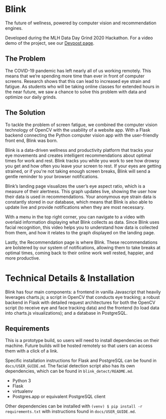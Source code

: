 # Blink

The future of wellness, powered by computer vision and recommendation engines.

Developed during the MLH Data Day Grind 2020 Hackathon. For a video demo of the project, see our [Devpost page](https://devpost.com/software/blink-3a5n80).

## The Problem
The COVID-19 pandemic has left nearly all of us working remotely. This means that we’re spending more time than ever in front of computer screens. Research shows that this can lead to increased eye strain and fatigue. As students who will be taking online classes for extended hours in the near future, we saw a chance to solve this problem with data and optimize our daily grinds. 

## The Solution
To tackle the problem of screen fatigue, we combined the computer vision technology of OpenCV with the usability of a website app. With a Flask backend connecting the Python computer vision app with the user-friendly front end, Blink was born.

Blink is a data-driven wellness and productivity platform that tracks your eye movements and creates intelligent recommendations about optimal times for work and rest. Blink tracks you while you work to see how drowsy you get and how often you leave your screen to rest. If your eyes are getting strained, or if you're not taking enough screen breaks, Blink will send a gentle reminder to your browser notifications.

Blink’s landing page visualizes the user’s eye aspect ratio, which is a measure of their alertness. This graph updates live, showing the user how their data is used in recommendations. Your anonymous eye strain data is constantly stored in our database, which means that Blink is also able to update live and provide notifications when they are most necessary.

With a menu in the top right corner, you can navigate to a video with overlaid information displaying what Blink collects as data. Since Blink uses facial recognition, this video helps you to understand how data is collected from them, and how it relates to the graph displayed on the landing page.

Lastly, the Recommendation page is where Blink. These recommendations are bolstered by our system of notifications, allowing them to take breaks at optimal times, coming back to their online work well rested, happier, and more productive. 

# Technical Details & Installation
Blink has four main components: a frontend in vanilla Javascript that heavily leverages charts.js; a script in OpenCV that conducts eye tracking; a robust backend in Flask with detailed request architectures for both the OpenCV script (to receive eye and face tracking data) and the frontend (to load data into charts.js visualizations); and a database in PostgreSQL.

## Requirements
This is a prototype build, so users will need to install dependencies on their machine. Future builds will be hosted remotely so that users can access them with a click of a link.

Specific installation instructions for Flask and PostgreSQL can be found in `docs/USER_GUIDE.md`. The facial detection script also has its own dependencies, which can be found in `blink_detect/README.md`.

* Python 3
* Flask
* virtualenv
* Postgres.app or equivalent PostgreSQL client

Other dependencies can be installed with `(venv) $ pip install -r requirements.txt` with instructions found in `docs/USER_GUIDE.md`.
